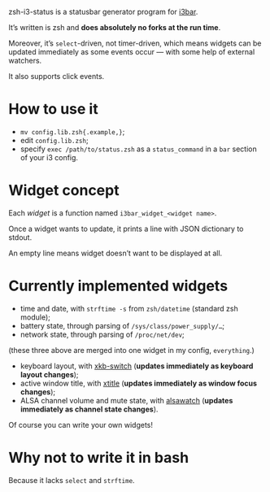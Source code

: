 zsh-i3-status is a statusbar generator program for [i3bar](https://github.com/i3/i3).

It’s written is zsh and **does absolutely no forks at the run time**.

Moreover, it’s `select`-driven, not timer-driven, which means widgets can be updated immediately as some events occur — with some help of external watchers.

It also supports click events.

How to use it
===
  - `mv config.lib.zsh{.example,}`;
  - edit `config.lib.zsh`;
  - specify `exec /path/to/status.zsh` as a `status_command` in a `bar` section of your i3 config.

Widget concept
===
Each *widget* is a function named `i3bar_widget_<widget name>`.

Once a widget wants to update, it prints a line with JSON dictionary to stdout.

An empty line means widget doesn’t want to be displayed at all.

Currently implemented widgets
===
  - time and date, with `strftime -s` from `zsh/datetime` (standard zsh module);
  - battery state, through parsing of `/sys/class/power_supply/…`;
  - network state, through parsing of `/proc/net/dev`;
  
  (these three above are merged into one widget in my config, `everything`.)
  - keyboard layout, with [xkb-switch](https://github.com/ierton/xkb-switch) (**updates immediately as keyboard layout changes**);
  - active window title, with [xtitle](https://github.com/baskerville/xtitle) (**updates immediately as window focus changes**);
  - ALSA channel volume and mute state, with [alsawatch](https://github.com/shdown/old-stuff/tree/master/alsawatch) (**updates immediately as channel state changes**).

Of course you can write your own widgets!

Why not to write it in bash
===
Because it lacks `select` and `strftime`.
